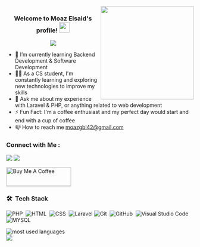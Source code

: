 
<img width="250" align="right" src="https://c.tenor.com/_DOBjnGspYAAAAAM/code-coding.gif">

<h3 align="center">
  Welcome to Moaz Elsaid's profile!
  <img src="https://media.giphy.com/media/hvRJCLFzcasrR4ia7z/giphy.gif" width="28">
</h3>

<!-- Typing SVG by DenverCoder1 - https://github.com/DenverCoder1/readme-typing-svg -->
<p align="center">
  <a href="https://github.com/DenverCoder1/readme-typing-svg"><img src="https://readme-typing-svg.herokuapp.com/?lines=Backend%20web%20developer;Always%20learning%20new%20things&font=Fira%20Code&center=true&width=400&height=40&color=f75c7e&vCenter=true&size=22"></a>
</p> 

- 🌱 I’m currently learning Backend Development & Software Development
- 👨‍💻 As a CS student, I'm constantly learning and exploring new technologies to improve my skills
- 💬 Ask me about my experience with Laravel & PHP, or anything related to web development
- ⚡ Fun Fact: I'm a coffee enthusiast and my perfect day would start and end with a cup of coffee
- 📪 How to reach me moazgbl42@gmail.com

### Connect with Me :

<a href="https://linkedin.com/in/moaz-elsaid-9b72881ba" target="_blank"><img src="https://img.shields.io/badge/-Moaz%20Elsaid-0077B5?style=for-the-badge&logo=Linkedin&logoColor=white"/></a>
<a href="https://t.me/MoazElsaid" target="_blank"><img src="https://img.shields.io/badge/-Moaz%20Elsaid-0077B5?style=for-the-badge&logo=Telegram&logoColor=white"/></a>

<a href="https://www.buymeacoffee.com/moazelsaid" target="_blank"><img src="https://cdn.buymeacoffee.com/buttons/v2/lato-orange.png" alt="Buy Me A Coffee" style="height: 50px !important;width: 174px !important;box-shadow: 0px 3px 2px 0px rgba(190, 190, 190, 0.5) !important;-webkit-box-shadow: 0px 3px 2px 0px rgba(190, 190, 190, 0.5) !important;" ></a>

### 🛠 &nbsp;Tech Stack
![PHP](https://img.shields.io/badge/-PHP-05122A?style=flat&logo=PHP)&nbsp;
![HTML](https://img.shields.io/badge/-HTML-05122A?style=flat&logo=HTML5)&nbsp;
![CSS](https://img.shields.io/badge/-CSS-05122A?style=flat&logo=CSS3&logoColor=1572B6)&nbsp;
![Laravel](https://img.shields.io/badge/-Laravel-05122A?style=flat&logo=Laravel)
![Git](https://img.shields.io/badge/-Git-05122A?style=flat&logo=git)&nbsp;
![GitHub](https://img.shields.io/badge/-GitHub-05122A?style=flat&logo=github)&nbsp;
![Visual Studio Code](https://img.shields.io/badge/-Visual%20Studio%20Code-05122A?style=flat&logo=visual-studio-code&logoColor=007ACC)&nbsp;
![MYSQL](https://img.shields.io/badge/-MYSQL-05122A?style=flat&logo=MYSQL)&nbsp;

<img align="left" src="https://github-readme-stats.vercel.app/api/top-langs?username=moazgbl&show_icons=true&locale=en&layout=compact&theme=radical" alt="most used languages" />
<br>
<a href="https://komarev.com/ghpvc/?username=moazgbl&style=for-the-badge">
    <img src="https://komarev.com/ghpvc/?username=moazgbl&style=for-the-badge">
</a>
